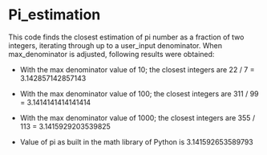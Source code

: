 # Pi_estimation
This code finds the closest estimation of pi number as a fraction of two integers, iterating through up to a user_input denominator.
When max_denominator is adjusted, following results were obtained:

- With the max denominator value of 10; the closest integers are 22 / 7 = 3.142857142857143
- With the max denominator value of 100; the closest integers are 311 / 99 = 3.1414141414141414
- With the max denominator value of 1000; the closest integers are 355 / 113 = 3.1415929203539825

- Value of pi as built in the math library of Python is 3.141592653589793
